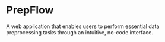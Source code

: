 # PrepFlow
A web application that enables users to perform essential data preprocessing tasks through an intuitive, no-code interface.
